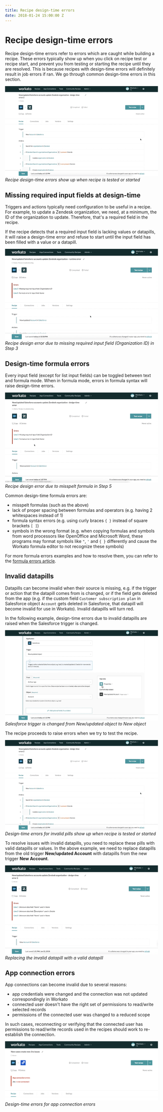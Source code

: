 ```yaml
---
title: Recipe design-time errors
date: 2018-01-24 15:00:00 Z
---
```


# Recipe design-time errors
Recipe design-time errors refer to errors which are caught while building a recipe. These errors typically show up when you click on recipe test or recipe start, and prevent you from testing or starting the recipe until they are resolved. This is because recipes with design-time errors will definitely result in job errors if ran. We go through common design-time errors in this section.

![Recipe design-time errors show up when recipe is tested or started](/assets/images/troubleshooting/design-time-errors-invalid-pills.gif)
*Recipe design-time errors show up when recipe is tested or started*

## Missing required input fields at design-time
Triggers and actions typically need configuration to be useful in a recipe. For example, to update a Zendesk organization, we need, at a minimum, the ID of the organization to update. Therefore, that's a required field in the recipe.

If the recipe detects that a required input field is lacking values or datapills, it will raise a design-time error and refuse to start until the input field has been filled with a value or a datapill. 

![Missing required field](/assets/images/troubleshooting/missing-required-field.gif)
*Recipe design error due to missing required input field (Organization ID) in Step 3*

## Design-time formula errors
Every input field (except for list input fields) can be toggled between text and formula mode. When in formula mode, errors in formula syntax will raise design-time errors.

![Formula error](/assets/images/troubleshooting/formula-error.gif)
*Recipe design error due to misspelt formula in Step 5*

Common design-time formula errors are:
- misspelt formulas (such as the above)
- lack of proper spacing between formulas and operators (e.g. having 2 whitespaces instead of 1)
- formula syntax errors (e.g. using curly braces `{ }` instead of square brackets `[ ]`)
- symbols in the wrong format (e.g. when copying formulas and symbols from word processors like OpenOffice and Microsoft Word, these programs may format symbols like `"`, `'` and `{ }` differently and cause the Workato formula editor to not recognize these symbols)

For more formula errors examples and how to resolve them, you can refer to the [formula errors article](/recipes/formula-errors.md).

## Invalid datapills
Datapills can become invalid when their source is missing, e.g. if the trigger or action that the datapill comes from is changed, or if the field gets deleted from the app (e.g. if the custom field `Customer subscription plan` in Salesforce object `Account` gets deleted in Salesforce, that datapill will become invalid for use in Workato). Invalid datapills will turn red.

In the following example, design-time errors due to invalid datapills are raised when the Salesforce trigger is changed.

![Salesforce trigger is changed from New/updated object to New object](/assets/images/troubleshooting/design-time-errors-change-trigger.gif)
*Salesforce trigger is changed from New/updated object to New object*

The recipe proceeds to raise errors when we try to test the recipe.

![Design-time errors for invalid pills show up when recipe is tested or started](/assets/images/troubleshooting/design-time-errors-invalid-pills.gif)
*Design-time errors for invalid pills show up when recipe is tested or started*

To resolve issues with invalid datapills, you need to replace these pills with valid datapills or values. In the above example, we need to replace datapills from the old trigger **New/updated Account** with datapills from the new trigger **New Account**.

![Replacing the invalid datapill with a valid datapill](/assets/images/troubleshooting/fixing-invalid-pills.gif)
*Replacing the invalid datapill with a valid datapill*

## App connection errors
App connections can become invalid due to several reasons:
- app credentials were changed and the connection was not updated correspondingly in Workato
- connected user doesn't have the right set of permissions to read/write selected records
- permissions of the connected user was changed to a reduced scope

In such cases, reconnecting or verifying that the connected user has permissions to read/write records used in the recipes should work to re-establish the connection.

![Design-time errors for app connection errors](/assets/images/troubleshooting/connection-error.png)
*Design-time errors for app connection errors*
